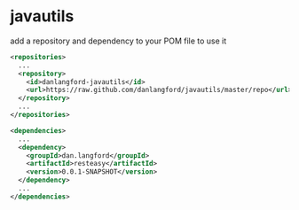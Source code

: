 javautils
=========

add a repository and dependency to your POM file to use it

```xml
<repositories>
  ...
  <repository>
    <id>danlangford-javautils</id>
    <url>https://raw.github.com/danlangford/javautils/master/repo</url>
  </repository>
  ...
</repositories>

<dependencies>
  ...
  <dependency>
    <groupId>dan.langford</groupId>
    <artifactId>resteasy</artifactId>
    <version>0.0.1-SNAPSHOT</version>
  </dependency>
  ...
</dependencies>
```
